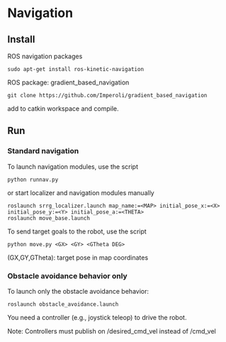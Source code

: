 # Navigation #


## Install ##

ROS navigation packages


    sudo apt-get install ros-kinetic-navigation



ROS package: gradient_based_navigation


    git clone https://github.com/Imperoli/gradient_based_navigation

add to catkin workspace and compile.


## Run ##

### Standard navigation ###

To launch navigation modules, use the script 

    python runnav.py

or start localizer and navigation modules manually

    roslaunch srrg_localizer.launch map_name:=<MAP> initial_pose_x:=<X> initial_pose_y:=<Y> initial_pose_a:=<THETA>
    roslaunch move_base.launch


To send target goals to the robot, use the script

    python move.py <GX> <GY> <GTheta DEG>

(GX,GY,GTheta): target pose in map coordinates


### Obstacle avoidance behavior only ###

To launch only the obstacle avoidance behavior:

    roslaunch obstacle_avoidance.launch


You need a controller (e.g., joystick teleop) to drive the robot.

Note: Controllers must publish on /desired_cmd_vel instead of /cmd_vel


